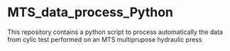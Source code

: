 # MTS_data_process_Python
This repository contains a python script to process automatically the data from cylic test performed on an MTS multiprupose hydraulic press
